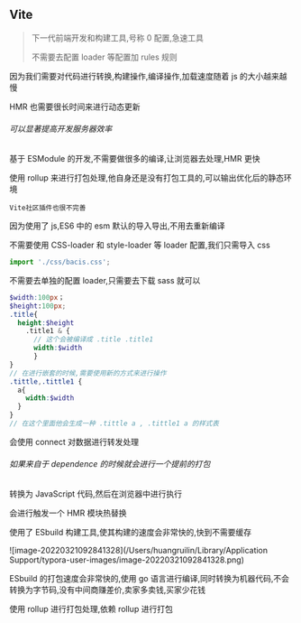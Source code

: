 ## Vite

> 下一代前端开发和构建工具,号称 0 配置,急速工具
>
> 不需要去配置 loader 等配置加 rules 规则

因为我们需要对代码进行转换,构建操作,编译操作,加载速度随着 js 的大小越来越慢

HMR 也需要很长时间来进行动态更新

###### 可以显著提高开发服务器效率

基于 ESModule 的开发,不需要做很多的编译,让浏览器去处理,HMR 更快

使用 rollup 来进行打包处理,他自身还是没有打包工具的,可以输出优化后的静态环境

`Vite社区插件也很不完善`

因为使用了 js,ES6 中的 esm 默认的导入导出,不用去重新编译

不需要使用 CSS-loader 和 style-loader 等 loader 配置,我们只需导入 css

```js
import './css/bacis.css';
```

不需要去单独的配置 loader,只需要去下载 sass 就可以

```scss
$width:100px；
$height:100px;
.title{
  height:$height
    .title1 & {
      // 这个会被编译成 .title .title1
      width:$width
      }
}
// 在进行嵌套的时候,需要使用新的方式来进行操作
.tittle,.tittle1 {
  a{
    width:$width
  }
}
// 在这个里面他会生成一种 .tittle a , .tittle1 a 的样式表
```

会使用 connect 对数据进行转发处理

###### 如果来自于 dependence 的时候就会进行一个提前的打包

转换为 JavaScript 代码,然后在浏览器中进行执行

会进行触发一个 HMR 模块热替换

使用了 ESbuild 构建工具,使其构建的速度会非常快的,快到不需要缓存

![image-20220321092841328](/Users/huangruilin/Library/Application Support/typora-user-images/image-20220321092841328.png)

ESbuild 的打包速度会非常快的,使用 go 语言进行编译,同时转换为机器代码,不会转换为字节码,没有中间商赚差价,卖家多卖钱,买家少花钱

使用 rollup 进行打包处理,依赖 rollup 进行打包
